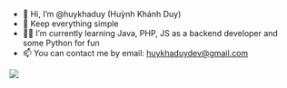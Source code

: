 - 👋 Hi, I’m @huykhaduy (Huỳnh Khánh Duy)
- 🥇 Keep everything simple
- 🧑‍🎓 I’m currently learning Java, PHP, JS as a backend developer and some Python for fun
- 📫 You can contact me by email: huykhaduydev@gmail.com

<img src="https://user-images.githubusercontent.com/88472007/208449661-cbedb5ff-d053-42ac-8722-988eba1ddfbf.png">


